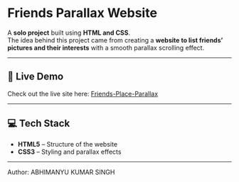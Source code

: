 # Friends Parallax Website

A **solo project** built using **HTML and CSS**.  
The idea behind this project came from creating a **website to list friends’ pictures and their interests** with a smooth parallax scrolling effect.

---------------------------------------------------------------------------------------------

## 🔗 Live Demo

Check out the live site here: [Friends-Place-Parallax](https://friends-place-parallax.netlify.app)

---------------------------------------------------------------------------------------------

## 💻 Tech Stack

- **HTML5** – Structure of the website  
- **CSS3** – Styling and parallax effects
  
---------------------------------------------------------------------------------------------
Author: ABHIMANYU KUMAR SINGH

